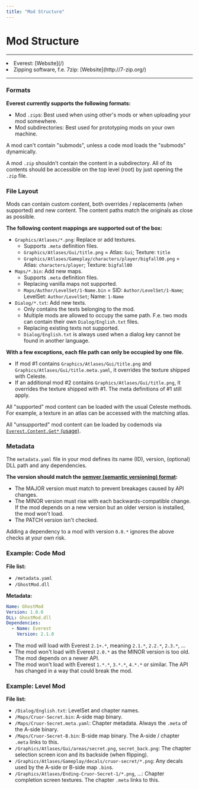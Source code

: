 ```yaml
---
title: "Mod Structure"
---
```


# Mod Structure

----

<div class="prerequisites">
<li>Everest: [Website](/)</li>
<li>Zipping software, f.e. 7zip: [Website](http://7-zip.org/)</li>
</div>

----

### Formats

**Everest currently supports the following formats:**
- Mod `.zip`s: Best used when using other's mods or when uploading your mod somewhere.
- Mod subdirectories: Best used for prototyping mods on your own machine.

A mod can't contain "submods", unless a code mod loads the "submods" dynamically.

A mod `.zip` shouldn't contain the content in a subdirectory. All of its contents should be accessible on the top level (root) by just opening the `.zip` file.

### File Layout

Mods can contain custom content, both overrides / replacements (when supported) and new content. The content paths match the originals as close as possible.

**The following content mappings are supported out of the box:**
- `Graphics/Atlases/*.png`: Replace or add textures.
    - Supports `.meta` definition files.
    - `Graphics/Atlases/Gui/title.png` = Atlas: `Gui`; Texture: `title`
    - `Graphics/Atlases/Gameplay/characters/player/bigfall00.png` = Atlas: `characters/player`; Texture: `bigfall00`
- `Maps/*.bin`: Add new maps.
    - Supports `.meta` definition files.
    - Replacing vanilla maps not supported.
    - `Maps/Author/LevelSet/1-Name.bin` = SID: `Author/LevelSet/1-Name`; LevelSet: `Author/LevelSet`; Name: `1-Name`
- `Dialog/*.txt`: Add new texts.
    - Only contains the texts belonging to the mod.
    - Multiple mods are allowed to occupy the same path. F.e. two mods can contain their own `Dialog/English.txt` files.
    - Replacing existing texts not supported.
    - `Dialog/English.txt` is always used when a dialog key cannot be found in another language.

**With a few exceptions, each file path can only be occupied by one file.**
- If mod #1 contains `Graphics/Atlases/Gui/title.png` and `Graphics/Atlases/Gui/title.meta.yaml`, it overrides the texture shipped with Celeste.
- If an additional mod #2 contains `Graphics/Atlases/Gui/title.png`, it overrides the texture shipped with #1. The meta definitions of #1 still apply.

All "supported" mod content can be loaded with the usual Celeste methods. For example, a texture in an atlas can be accessed with the matching atlas.

All "unsupported" mod content can be loaded by codemods via [`Everest.Content.Get*` (usage)](/api/Celeste.Mod.Everest.Content.html#Celeste_Mod_Everest_Content_Get_System_String_System_Boolean_).

### Metadata

The `metadata.yaml` file in your mod defines its name (ID), version, (optional) DLL path and any dependencies.

**The version should match the [semver (semantic versioning) format](https://semver.org/):**
- The MAJOR version must match to prevent breakages caused by API changes.
- The MINOR version must rise with each backwards-compatible change. If the mod depends on a new version but an older version is installed, the mod won't load.
- The PATCH version isn't checked.

Adding a dependency to a mod with version `0.0.*` ignores the above checks at your own risk.

### Example: Code Mod

**File list:**
- `/metadata.yaml`
- `/GhostMod.dll`

**Metadata:**
```yaml
Name: GhostMod
Version: 1.0.0
DLL: GhostMod.dll
Dependencies:
  - Name: Everest
    Version: 2.1.0
```

- The mod will load with Everest `2.1+.*`, meaning `2.1.*`, `2.2.*`, `2.3.*`, ...
- The mod won't load with Everest `2.0.*` as the MINOR version is too old. The mod depends on a newer API.
- The mod won't load with Everest `1.*.*`, `3.*.*`, `4.*.*` or similar. The API has changed in a way that could break the mod.

### Example: Level Mod

**File list:**
- `/Dialog/English.txt`: LevelSet and chapter names.
- `/Maps/Cruor-Secret.bin`: A-side map binary.
- `/Maps/Cruor-Secret.meta.yaml`: Chapter metadata. Always the `.meta` of the A-side binary.
- `/Maps/Cruor-Secret-B.bin`: B-side map binary. The A-side / chapter `.meta` links to this.
- `/Graphics/Atlases/Gui/areas/secret.png`, `secret_back.png`: The chapter selection screen icon and its backside (when flipping).
- `/Graphics/Atlases/Gameplay/decals/cruor-secret/*.png`: Any decals used by the A-side or B-side map `.bin`s.
- `/Graphics/Atlases/Ending-Cruor-Secret-1/*.png`, ...: Chapter completion screen textures. The chapter `.meta` links to this.
